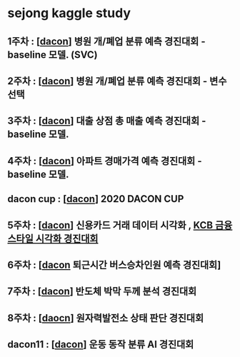 # sejong kaggle study

## 1주차 : [[dacon](https://dacon.io/competitions/official/9565/overview/)] 병원 개/폐업 분류 예측 경진대회 - baseline 모델. (SVC)

## 2주차 : [[dacon](https://dacon.io/competitions/official/9565/overview/)] 병원 개/폐업 분류 예측 경진대회 - 변수 선택

## 3주차 : [[dacon](https://dacon.io/competitions/official/136/overview/)] 대출 상점 총 매출 예측 경진대회 - baseline 모델.

## 4주차 : [[dacon](https://dacon.io/competitions/official/17801/overview/)] 아파트 경매가격 예측 경진대회 - baseline 모델.

## dacon cup : [[dacon](https://dacon.io/competitions/official/235683/overview/)] 2020 DACON CUP

## 5주차 : [[dacon](https://dacon.io/competitions/official/42473/overview/)] 신용카드 거래 데이터 시각화 , [KCB 금융스타일 시각화 경진대회](https://dacon.io/competitions/official/82407/overview/)

## 6주차 : [[dacon](https://dacon.io/competitions/official/229255/overview/) 퇴근시간 버스승차인원 예측 경진대회]

## 7주차 : [[dacon](https://dacon.io/competitions/official/235554/overview/)] 반도체 박막 두께 분석 경진대회

## 8주차 : [[daocn](https://dacon.io/competitions/official/235551/overview/)] 원자력발전소 상태 판단 경진대회

## dacon11 : [[dacon](https://dacon.io/competitions/official/235689/overview/)] 운동 동작 분류 AI 경진대회